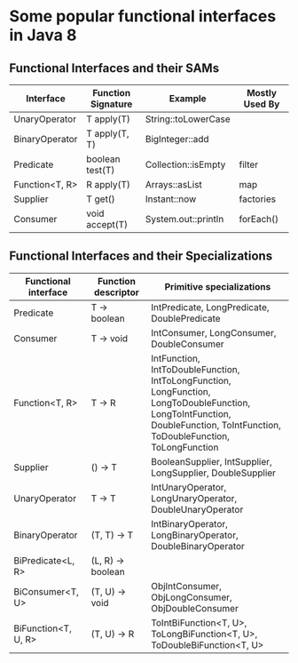 # Some popular functional interfaces in Java 8

## Functional Interfaces and their SAMs

| Interface         | Function Signature | Example               | Mostly Used By |
|-------------------|--------------------|-----------------------|----------------|
| UnaryOperator<T>  | T apply(T)         | String::toLowerCase   |                |
| BinaryOperator<T> | T apply(T, T)      | BigInteger::add       |                |
| Predicate<T>      | boolean test(T)    | Collection::isEmpty   | filter         |
| Function<T, R>    | R apply(T)         | Arrays::asList        | map            |
| Supplier<T>       | T get()            | Instant::now          | factories      |
| Consumer<T>       | void accept(T)     | System.out::println   | forEach()      |


## Functional Interfaces and their Specializations

| Functional interface  | Function descriptor | Primitive specializations                                                                                                                                                                           |
|-----------------------|---------------------|-----------------------------------------------------------------------------------------------------------------------------------------------------------------------------------------------------|
| Predicate<T>          | T -> boolean        | IntPredicate, LongPredicate, DoublePredicate                                                                                                                                                        |
| Consumer<T>           | T -> void           | IntConsumer, LongConsumer, DoubleConsumer                                                                                                                                                           |
| Function<T, R>        | T -> R              | IntFunction<R>, IntToDoubleFunction, IntToLongFunction,<br>LongFunction<R>, LongToDoubleFunction, LongToIntFunction,<br>DoubleFunction<R>, ToIntFunction<T>, ToDoubleFunction<T>, ToLongFunction<T> |
| Supplier<T>           | () -> T             | BooleanSupplier, IntSupplier, LongSupplier, DoubleSupplier                                                                                                                                          |
| UnaryOperator<T>      | T -> T              | IntUnaryOperator, LongUnaryOperator, DoubleUnaryOperator                                                                                                                                            |
| BinaryOperator<T>     | (T, T) -> T         | IntBinaryOperator, LongBinaryOperator, DoubleBinaryOperator                                                                                                                                         |
| BiPredicate<L, R>     | (L, R) -> boolean   |                                                                                                                                                                                                     |
| BiConsumer<T, U>      | (T, U) -> void      | ObjIntConsumer<T>, ObjLongConsumer<T>, ObjDoubleConsumer<T>                                                                                                                                         |
| BiFunction<T, U, R>   | (T, U) -> R         | ToIntBiFunction<T, U>, ToLongBiFunction<T, U>, ToDoubleBiFunction<T, U>                                                                                                                             |
